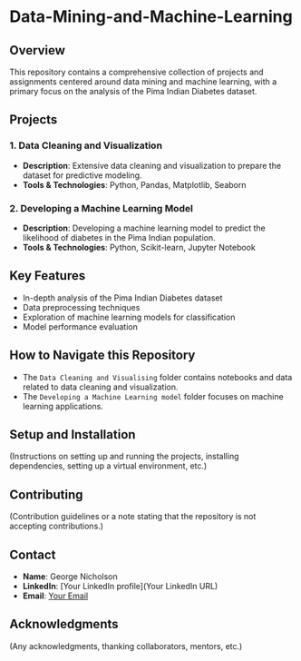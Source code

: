 # Data-Mining-and-Machine-Learning

## Overview
This repository contains a comprehensive collection of projects and assignments centered around data mining and machine learning, with a primary focus on the analysis of the Pima Indian Diabetes dataset.

## Projects

### 1. Data Cleaning and Visualization
- **Description**: Extensive data cleaning and visualization to prepare the dataset for predictive modeling.
- **Tools & Technologies**: Python, Pandas, Matplotlib, Seaborn

### 2. Developing a Machine Learning Model
- **Description**: Developing a machine learning model to predict the likelihood of diabetes in the Pima Indian population.
- **Tools & Technologies**: Python, Scikit-learn, Jupyter Notebook

## Key Features
- In-depth analysis of the Pima Indian Diabetes dataset
- Data preprocessing techniques
- Exploration of machine learning models for classification
- Model performance evaluation

## How to Navigate this Repository
- The `Data Cleaning and Visualising` folder contains notebooks and data related to data cleaning and visualization.
- The `Developing a Machine Learning model` folder focuses on machine learning applications.

## Setup and Installation
(Instructions on setting up and running the projects, installing dependencies, setting up a virtual environment, etc.)

## Contributing
(Contribution guidelines or a note stating that the repository is not accepting contributions.)

## Contact
- **Name**: George Nicholson
- **LinkedIn**: [Your LinkedIn profile](Your LinkedIn URL)
- **Email**: [Your Email](mailto:your-email@example.com)

## Acknowledgments
(Any acknowledgments, thanking collaborators, mentors, etc.)

